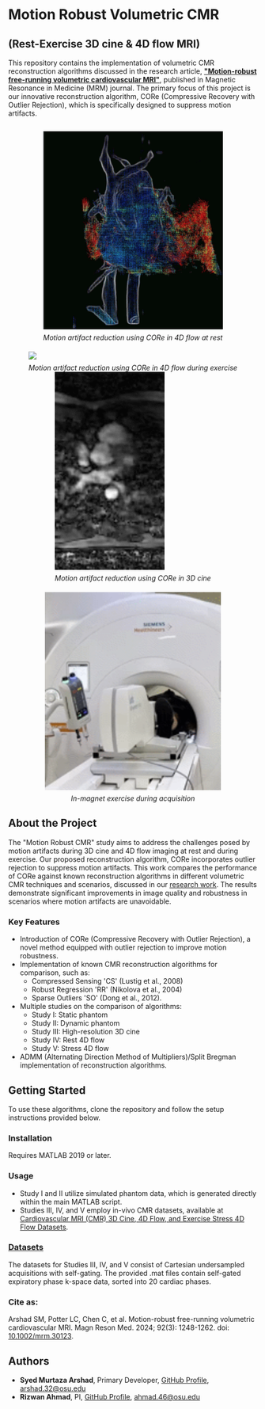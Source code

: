 # Motion Robust Volumetric CMR 
<h2>(Rest-Exercise 3D cine & 4D flow MRI)</h2>

This repository contains the implementation of volumetric CMR reconstruction algorithms discussed in the research article, **["Motion-robust free-running volumetric cardiovascular MRI"](http://doi.org/10.1002/mrm.30123 )**, published in Magnetic Resonance in Medicine (MRM) journal. The primary focus of this project is our innovative reconstruction algorithm, CORe (Compressive Recovery with Outlier Rejection), which is specifically designed to suppress motion artifacts.

<p align="center" style="display: flex; justify-content: center; flex-wrap: wrap; gap: 20px;">
  <!-- First column -->
  <div style="display: flex; flex-direction: column; align-items: center; gap: 20px;">
    <div>
      <img src="gifs/4D flow rest.gif" height="400" />
      <div style="text-align: center; margin-top: 5px;">
        <em>Motion artifact reduction using CORe in 4D flow at rest</em>
      </div>
    </div>
    <div>
      <img src="gifs/4D flow exercise.gif" height="400" />
      <div style="text-align: center; margin-top: 5px;">
        <em>Motion artifact reduction using CORe in 4D flow during exercise</em>
      </div>
    </div>
  </div>

  <!-- Second column -->
  <div style="display: flex; flex-direction: column; align-items: center; gap: 20px;">
    <div>
      <img src="gifs/3D_cine.gif" height="400" />
      <div style="text-align: center; margin-top: 5px;">
        <em>Motion artifact reduction using CORe in 3D cine</em>
      </div>
    </div>
    <div>
      <img src="gifs/exercise.gif" height="400" />
      <div style="text-align: center; margin-top: 5px;">
        <em>In-magnet exercise during acquisition</em>
      </div>
    </div>
  </div>
</p>




## About the Project

The "Motion Robust CMR" study aims to address the challenges posed by motion artifacts during 3D cine and 4D flow imaging at rest and during exercise. Our proposed reconstruction algorithm, CORe incorporates outlier rejection to suppress motion artifacts. This work compares the performance of CORe against known reconstruction algorithms in different volumetric CMR techniques and scenarios, discussed in our [research work](http://doi.org/10.1002/mrm.30123). The results demonstrate significant improvements in image quality and robustness in scenarios where motion artifacts are unavoidable.

### Key Features
- Introduction of CORe (Compressive Recovery with Outlier Rejection), a novel method equipped with outlier rejection to improve motion robustness.
- Implementation of known CMR reconstruction algorithms for comparison, such as:
  - Compressed Sensing 'CS' (Lustig et al., 2008)
  - Robust Regression 'RR' (Nikolova et al., 2004)
  - Sparse Outliers 'SO' (Dong et al., 2012).
- Multiple studies on the comparison of algorithms:
   - Study I: Static phantom
   - Study II: Dynamic phantom
   - Study III: High-resolution 3D cine
   - Study IV: Rest 4D flow
   - Study V: Stress 4D flow
- ADMM (Alternating Direction Method of Multipliers)/Split Bregman implementation of reconstruction algorithms.

## Getting Started

To use these algorithms, clone the repository and follow the setup instructions provided below.

### Installation

Requires MATLAB 2019 or later.

### Usage
- Study I and II utilize simulated phantom data, which is generated directly within the main MATLAB script.
- Studies III, IV, and V employ in-vivo CMR datasets, available at [Cardiovascular MRI (CMR) 3D Cine, 4D Flow, and Exercise Stress 4D Flow Datasets](https://zenodo.org/records/12515230).

### [Datasets](https://zenodo.org/records/12515230)
The datasets for Studies III, IV, and V consist of Cartesian undersampled acquisitions with self-gating. The provided .mat files contain self-gated expiratory phase k-space data, sorted into 20 cardiac phases.

### Cite as:

Arshad SM, Potter LC, Chen C, et al. Motion-robust free-running volumetric cardiovascular MRI. Magn Reson Med. 2024; 92(3): 1248-1262. doi: [10.1002/mrm.30123](http://doi.org/10.1002/mrm.30123).

## Authors 

- **Syed Murtaza Arshad**, Primary Developer, [GitHub Profile](https://github.com/syedmurtazaarshad), arshad.32@osu.edu
- **Rizwan Ahmad**, PI, [GitHub Profile](https://github.com/OSU-CMR), ahmad.46@osu.edu
